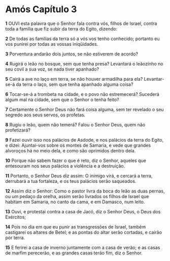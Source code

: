 # Amós Capítulo 3

**1** 	OUVI esta palavra que o Senhor fala contra vós, filhos de Israel, contra toda a família que fiz subir da terra do Egito, dizendo:

**2** 	De todas as famílias da terra só a vós vos tenho conhecido; portanto eu vos punirei por todas as vossas iniqüidades.

**3** 	Porventura andarão dois juntos, se não estiverem de acordo?

**4** 	Rugirá o leão no bosque, sem que tenha presa? Levantará o leãozinho no seu covil a sua voz, se nada tiver apanhado?

**5** 	Cairá a ave no laço em terra, se não houver armadilha para ela? Levantar-se-á da terra o laço, sem que tenha apanhado alguma coisa?

**6** 	Tocar-se-á a trombeta na cidade, e o povo não estremecerá? Sucederá algum mal na cidade, sem que o Senhor o tenha feito?

**7** 	Certamente o Senhor Deus não fará coisa alguma, sem ter revelado o seu segredo aos seus servos, os profetas.

**8** 	Rugiu o leão, quem não temerá? Falou o Senhor Deus, quem não profetizará?

**9** 	Fazei ouvir isso nos palácios de Asdode, e nos palácios da terra do Egito, e dizei: Ajuntai-vos sobre os montes de Samaria, e vede que grandes alvoroços há no meio dela, e como são oprimidos dentro dela.

**10** 	Porque não sabem fazer o que é reto, diz o Senhor, aqueles que entesouram nos seus palácios a violência e a destruição.

**11** 	Portanto, o Senhor Deus diz assim: O inimigo virá, e cercará a terra, derrubará a tua fortaleza, e os teus palácios serão saqueados.

**12** 	Assim diz o Senhor: Como o pastor livra da boca do leão as duas pernas, ou um pedaço da orelha, assim serão livrados os filhos de Israel que habitam em Samaria, no canto da cama, e em Damasco, num leito.

**13** 	Ouvi, e protestai contra a casa de Jacó, diz o Senhor Deus, o Deus dos Exércitos;

**14** 	Pois no dia em que eu punir as transgressões de Israel, também castigarei os altares de Betel; e as pontas do altar serão cortadas, e cairão por terra.

**15** 	E ferirei a casa de inverno juntamente com a casa de verão; e as casas de marfim perecerão, e as grandes casas terão fim, diz o Senhor.

